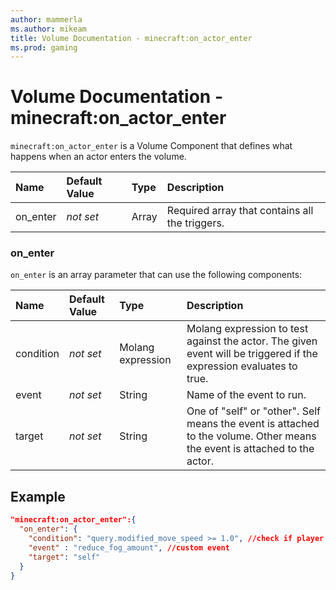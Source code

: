 ```yaml
---
author: mammerla
ms.author: mikeam
title: Volume Documentation - minecraft:on_actor_enter
ms.prod: gaming
---
```


# Volume Documentation -  minecraft:on_actor_enter

`minecraft:on_actor_enter` is a Volume Component that defines what happens when an actor enters the volume.

| Name| Default Value| Type| Description |
|:----------|:----------|:----------|:----------|
|on_enter |*not set* |Array | Required array that contains all the triggers.|

### on_enter

`on_enter` is an array parameter that can use the following components:

| Name| Default Value| Type| Description |
|:----------|:----------|:----------|:----------|
| condition| *not set*| Molang expression| Molang expression to test against the actor. The given event will be triggered if the expression evaluates to true.|
| event| *not set*| String| Name of the event to run.|
| target| *not set* | String| One of "self" or "other". Self means the event is attached to the volume. Other means the event is attached to the actor.|

## Example

```json
"minecraft:on_actor_enter":{
  "on_enter": {
    "condition": "query.modified_move_speed >= 1.0", //check if player is sprinting
    "event" : "reduce_fog_amount", //custom event
    "target": "self"
  }
}
```

